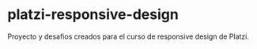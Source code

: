 # platzi-responsive-design

Proyecto y desafios creados para el curso de responsive design de Platzi.
